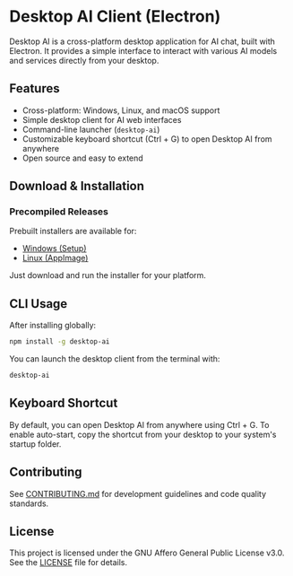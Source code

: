 # Desktop AI Client (Electron)

Desktop AI is a cross-platform desktop application for AI chat, built with Electron. It provides a simple interface to interact with various AI models and services directly from your desktop.

## Features

- Cross-platform: Windows, Linux, and macOS support
- Simple desktop client for AI web interfaces
- Command-line launcher (`desktop-ai`)
- Customizable keyboard shortcut (Ctrl + G) to open Desktop AI from anywhere
- Open source and easy to extend

## Download & Installation

### Precompiled Releases

Prebuilt installers are available for:

- [Windows (Setup)](https://github.com/danchev/desktop-ai/releases/latest/download/desktop-ai.exe)
- [Linux (AppImage)](https://github.com/danchev/desktop-ai/releases/latest/download/desktop-ai.AppImage)

Just download and run the installer for your platform.

## CLI Usage

After installing globally:

```bash
npm install -g desktop-ai
```

You can launch the desktop client from the terminal with:

```bash
desktop-ai
```

## Keyboard Shortcut

By default, you can open Desktop AI from anywhere using Ctrl + G. To enable auto-start, copy the shortcut from your desktop to your system's startup folder.

## Contributing

See [CONTRIBUTING.md](CONTRIBUTING.md) for development guidelines and code quality standards.

## License

This project is licensed under the GNU Affero General Public License v3.0. See the [LICENSE](LICENSE) file for details.
